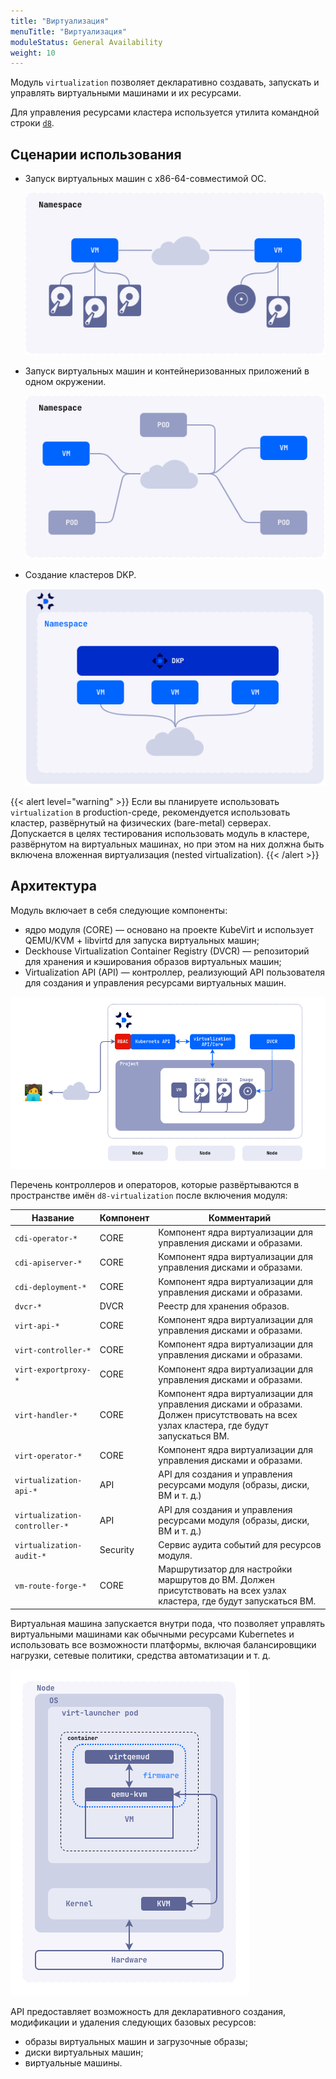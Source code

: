 ```yaml
---
title: "Виртуализация"
menuTitle: "Виртуализация"
moduleStatus: General Availability
weight: 10
---
```


Модуль `virtualization` позволяет декларативно создавать, запускать и управлять виртуальными машинами и их ресурсами.

Для управления ресурсами кластера используется утилита командной строки [`d8`](https://deckhouse.ru/documentation/v1/deckhouse-cli/).

## Сценарии использования

- Запуск виртуальных машин с x86-64-совместимой ОС.

  ![](./images/cases-vms.ru.png)

- Запуск виртуальных машин и контейнеризованных приложений в одном окружении.

  ![](./images/cases-pods-and-vms.ru.png)

- Создание кластеров DKP.

  ![](./images/cases.dkp.ru.png)

{{< alert level="warning" >}}
Если вы планируете использовать `virtualization` в production-среде, рекомендуется использовать кластер, развёрнутый на физических (bare-metal) серверах. Допускается в целях тестирования использовать модуль в кластере, развёрнутом на виртуальных машинах, но при этом на них должна быть включена вложенная виртуализация (nested virtualization).
{{< /alert >}}

## Архитектура

Модуль включает в себя следующие компоненты:

- ядро модуля (CORE) — основано на проекте KubeVirt и использует QEMU/KVM + libvirtd для запуска виртуальных машин;
- Deckhouse Virtualization Container Registry (DVCR) — репозиторий для хранения и кэширования образов виртуальных машин;
- Virtualization API (API) — контроллер, реализующий API пользователя для создания и управления ресурсами виртуальных машин.

![](images/arch.ru.png)

Перечень контроллеров и операторов, которые развёртываются в пространстве имён `d8-virtualization` после включения модуля:

| Название                      | Компонент | Комментарий                                                                                                                             |
| ----------------------------- | --------- |-----------------------------------------------------------------------------------------------------------------------------------------|
| `cdi-operator-*`              | CORE      | Компонент ядра виртуализации для управления дисками и образами.                                                                         |
| `cdi-apiserver-*`             | CORE      | Компонент ядра виртуализации для управления дисками и образами.                                                                         |
| `cdi-deployment-*`            | CORE      | Компонент ядра виртуализации для управления дисками и образами.                                                                         |
| `dvcr-*`                      | DVCR      | Реестр для хранения образов.                                                                                                            |
| `virt-api-*`                  | CORE      | Компонент ядра виртуализации для управления дисками и образами.                                                                         |
| `virt-controller-*`           | CORE      | Компонент ядра виртуализации для управления дисками и образами.                                                                         |
| `virt-exportproxy-*`          | CORE      | Компонент ядра виртуализации для управления дисками и образами.                                                                         |
| `virt-handler-*`              | CORE      | Компонент ядра виртуализации для управления дисками и образами. Должен присутствовать на всех узлах кластера, где будут запускаться ВМ. |
| `virt-operator-*`             | CORE      | Компонент ядра виртуализации для управления дисками и образами.                                                                         |
| `virtualization-api-*`        | API       | API для создания и управления ресурсами модуля (образы, диски, ВМ и т. д.)                                                              |
| `virtualization-controller-*` | API       | API для создания и управления ресурсами модуля (образы, диски, ВМ и т. д.)                                                              |
| `virtualization-audit-*`      | Security  | Сервис аудита событий для ресурсов модуля.                                                                                              |
| `vm-route-forge-*`            | CORE      | Маршрутизатор для настройки маршрутов до ВМ. Должен присутствовать на всех узлах кластера, где будут запускаться ВМ.                    |

Виртуальная машина запускается внутри пода, что позволяет управлять виртуальными машинами как обычными ресурсами Kubernetes и использовать все возможности платформы, включая балансировщики нагрузки, сетевые политики, средства автоматизации и т. д.

![](images/vm.ru.png)

API предоставляет возможность для декларативного создания, модификации и удаления следующих базовых ресурсов:

- образы виртуальных машин и загрузочные образы;
- диски виртуальных машин;
- виртуальные машины.
